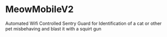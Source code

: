 # MeowMobileV2
 Automated Wifi Controlled Sentry Guard for Identification of a cat or other pet misbehaving and blast it with a squirt gun
